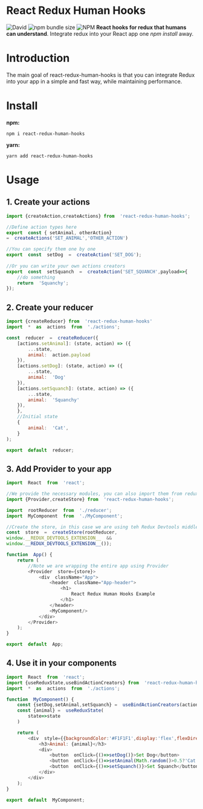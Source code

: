 # React Redux Human Hooks
![David](https://img.shields.io/david/askaguilr/react-redux-human-hooks)
![npm bundle size](https://img.shields.io/bundlephobia/min/react-redux-human-hooks)
![NPM](https://img.shields.io/npm/l/react-redux-human-hooks)
**React hooks for redux that humans can understand**. Integrate redux into your React app one *npm install* away.


# Introduction

The main goal of react-redux-human-hooks is that you can integrate Redux into your app in a simple and fast way, while maintaining performance.

# Install
 **npm:**

    npm i react-redux-human-hooks
    
  **yarn:**

    yarn add react-redux-human-hooks

# Usage

## 1. Create your actions

```javascript
import {createAction,createActions} from  'react-redux-human-hooks';

//Define action types here
export  const { setAnimal, otherAction}
=  createActions('SET_ANIMAL','OTHER_ACTION')

//You can specify them one by one
export  const  setDog  =  createAction('SET_DOG');
  
//Or you can write your own actions creators
export  const  setSquanch  =  createAction('SET_SQUANCH',payload=>{
	//do something
	return  'Squanchy';
});
```
## 2. Create your reducer

```javascript
import {createReducer} from  'react-redux-human-hooks'
import  *  as  actions  from  './actions';

const  reducer  =  createReducer({
	[actions.setAnimal]: (state, action) => ({
		...state,
		animal:  action.payload
	}),
	[actions.setDog]: (state, action) => ({
		...state,
		animal:  'Dog'
	}),
	[actions.setSquanch]: (state, action) => ({
		...state,
		animal:  'Squanchy'
	}),
	},
	//Initial state
	{
		animal:  'Cat',
	}
);

export  default  reducer;
```

## 3. Add Provider to your app

```javascript
import  React  from  'react';

//We provide the necessary modules, you can also import them from redux and react-redux
import {Provider,createStore} from  'react-redux-human-hooks';

import  rootReducer  from  './reducer';
import  MyComponent  from  './MyComponent';

//Create the store, in this case we are using teh Redux Devtools middleware
const  store  =  createStore(rootReducer,
window.__REDUX_DEVTOOLS_EXTENSION__  &&
window.__REDUX_DEVTOOLS_EXTENSION__());

function  App() {
	return (
		//Note we are wrapping the entire app using Provider
		<Provider  store={store}>
			<div  className="App">
				<header  className="App-header">
					<h1>
						React Redux Human Hooks Example
					</h1>
				</header>
				<MyComponent/>
			</div>
		</Provider>
	);
}

export  default  App;
```

## 4. Use it in your components

```javascript
import  React  from  'react';
import {useReduxState,useBindActionCreators} from  'react-redux-human-hooks';
import  *  as  actions  from  './actions';

function  MyComponent() {
	const {setDog,setAnimal,setSquanch} =  useBindActionCreators(actions);
	const {animal} =  useReduxState(
		state=>state
	)

	return (
		<div  style={{backgroundColor:'#F1F1F1',display:'flex',flexDirection:'column'}}>
			<h3>Animal: {animal}</h3>
			<div>
				<button  onClick={()=>setDog()}>Set Dog</button>
				<button  onClick={()=>setAnimal(Math.random()>0.5?'Cat':'Moose')}>Set Random</button>
				<button  onClick={()=>setSquanch()}>Set Squanch</button>
			</div>
		</div>
	);
}

export  default  MyComponent;
```


